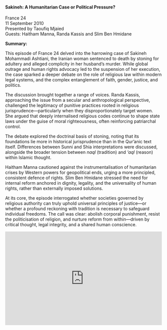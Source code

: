 <h4>Sakineh: A Humanitarian Case or Political Pressure?</h4>

France 24  
11 September 2010  
Presented by Taoufiq Mjaied  
Guests: Haitham Manna, Randa Kassis and Slim Ben Hmidane

<b>Summary:</b>

This episode of France 24 delved into the harrowing case of Sakineh Mohammadi Ashtiani, the Iranian woman sentenced to death by stoning for adultery and alleged complicity in her husband’s murder. While global outrage and human rights advocacy led to the suspension of her execution, the case sparked a deeper debate on the role of religious law within modern legal systems, and the complex entanglement of faith, gender, justice, and politics.

The discussion brought together a range of voices. Randa Kassis, approaching the issue from a secular and anthropological perspective, challenged the legitimacy of punitive practices rooted in religious jurisprudence—particularly when they disproportionately target women. She argued that deeply internalised religious codes continue to shape state laws under the guise of moral righteousness, often reinforcing patriarchal control.

The debate explored the doctrinal basis of stoning, noting that its foundations lie more in historical jurisprudence than in the Qur’anic text itself. Differences between Sunni and Shia interpretations were discussed, alongside the broader tension between _naql_ (tradition) and _‘aql_ (reason) within Islamic thought.

Haitham Manna cautioned against the instrumentalisation of humanitarian crises by Western powers for geopolitical ends, urging a more principled, consistent defence of rights. Slim Ben Hmidane stressed the need for internal reform anchored in dignity, legality, and the universality of human rights, rather than externally imposed solutions.

At its core, the episode interrogated whether societies governed by religious authority can truly uphold universal principles of justice—or whether a profound reckoning with tradition is necessary to safeguard individual freedoms. The call was clear: abolish corporal punishment, resist the politicisation of religion, and nurture reform from within—driven by critical thought, legal integrity, and a shared human conscience.

<p></p>
<center>
<div style="display: flex; justify-content: center; position:relative;width: 100%;height: 300px;"><iframe
    src="https://iframe.mediadelivery.net/embed/455361/8227f1d6-1d14-4d67-bde2-768abee3fa43?autoplay=false&loop=false&muted=false&preload=true&responsive=true"
    loading="lazy" style="border:0;height:100%;width: 520px;"
    allow="accelerometer;gyroscope;autoplay;encrypted-media;picture-in-picture;" allowfullscreen="true"></iframe>
</div>
</center>  
<p></p>
